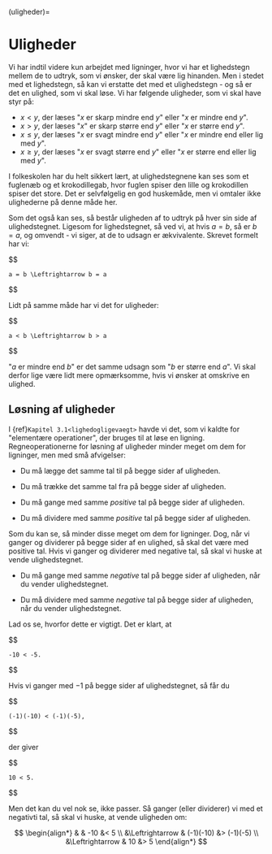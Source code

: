 (uligheder)=
# Uligheder

Vi har indtil videre kun arbejdet med ligninger, hvor vi har et lighedstegn mellem de to udtryk, som vi ønsker, der skal være lig hinanden. Men i stedet med et lighedstegn, så kan vi erstatte det med et ulighedstegn - og så er det en ulighed, som vi skal løse. Vi har følgende uligheder, som vi skal have styr på:

* $x < y$, der læses "$x$ er skarp mindre end $y$" eller "$x$ er mindre end $y$".
* $x > y$, der læses "$x$" er skarp større end $y$" eller "$x$ er større end $y$".
* $x \leq y$, der læses "$x$ er svagt mindre end $y$" eller "$x$ er mindre end eller lig med $y$".
* $x \geq y$, der læses "$x$ er svagt større end $y$" eller "$x$ er større end eller lig med $y$".

I folkeskolen har du helt sikkert lært, at ulighedstegnene kan ses som et fuglenæb og et krokodillegab, hvor fuglen spiser den lille og krokodillen spiser det store. Det er selvfølgelig en god huskemåde, men vi omtaler ikke ulighederne på denne måde her.

Som det også kan ses, så består uligheden af to udtryk på hver sin side af ulighedstegnet. Ligesom for lighedstegnet, så ved vi, at hvis $a=b$, så er $b=a$, og omvendt - vi siger, at de to udsagn er ækvivalente. Skrevet formelt har vi:

$$

    a = b \Leftrightarrow b = a

$$

Lidt på samme måde har vi det for uligheder:

$$

    a < b \Leftrightarrow b > a

$$

"$a$ er mindre end $b$" er det samme udsagn som "$b$ er større end $a$". Vi skal derfor lige være lidt mere opmærksomme, hvis vi ønsker at omskrive en ulighed.

## Løsning af uligheder

I {ref}`Kapitel 3.1<lighedogligevaegt>` havde vi det, som vi kaldte for "elementære operationer", der bruges til at løse en ligning. Regneoperationerne for løsning af uligheder minder meget om dem for ligninger, men med små afvigelser:

* Du må lægge det samme tal til på begge sider af uligheden.

* Du må trække det samme tal fra på begge sider af uligheden.

* Du må gange med samme *positive* tal på begge sider af uligheden.

* Du må dividere med samme *positive* tal på begge sider af uligheden.

Som du kan se, så minder disse meget om dem for ligninger. Dog, når vi ganger og dividerer på begge sider af en ulighed, så skal det være med positive tal. Hvis vi ganger og dividerer med negative tal, så skal vi huske at vende ulighedstegnet. 

* Du må gange med samme *negative* tal på begge sider af uligheden, når du vender ulighedstegnet.

* Du må dividere med samme *negative* tal på begge sider af uligheden, når du vender ulighedstegnet. 

Lad os se, hvorfor dette er vigtigt. Det er klart, at 

$$

    -10 < -5.

$$

Hvis vi ganger med $-1$ på begge sider af ulighedstegnet, så får du

$$

    (-1)(-10) < (-1)(-5),

$$

der giver

$$

    10 < 5.

$$

Men det kan du vel nok se, ikke passer. Så ganger (eller dividerer) vi med et negativti tal, så skal vi huske, at vende uligheden om:

$$
\begin{align*}
&                   &   -10 &< 5 \\
&\Leftrightarrow    &   (-1)(-10) &> (-1)(-5) \\
&\Leftrightarrow    &   10 &> 5
\end{align*}
$$

